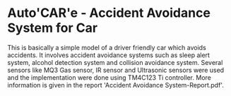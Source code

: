 # Auto'CAR'e - Accident Avoidance System for Car
This is basically a simple model of a driver friendly car which avoids accidents. It involves accident avoidance systems such as sleep alert system, alcohol detection system and collision avoidance system. Several sensors like MQ3 Gas sensor, IR sensor and Ultrasonic sensors were used and the implementation were done using TM4C123 Ti controller. More information is given in the report 'Accident Avoidance System-Report.pdf'.
